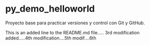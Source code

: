 # py_demo_helloworld
Proyecto base para practicar versiones y control con Git y GitHub.

This is an added line to the README.md file.....
3rd modification added.....4th modification....5th
modif....6th

